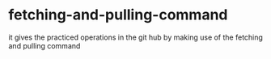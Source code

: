 # fetching-and-pulling-command
it gives the practiced operations in the git hub by making use of the fetching and pulling command
